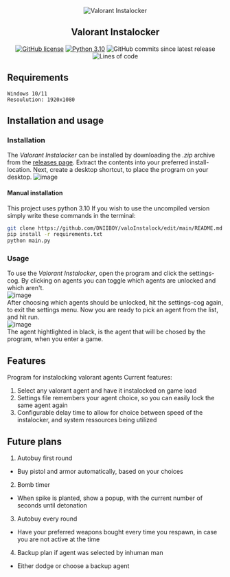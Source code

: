 <p align="center">
  <img src="https://user-images.githubusercontent.com/32793938/178528272-1dffe953-b681-4622-ade3-8f8b0b5bdfcc.png" alt="Valorant Instalocker"/>
</p>


<h2 align="center">Valorant Instalocker</h2>

<p align="center">
<a href="https://github.com/DNIIBOY/valoInstalock/blob/main/LICENSE"><img alt="GitHub license" src="https://img.shields.io/github/license/DNIIBOY/valoInstalock"></a>
<a href="https://python.org"><img alt="Python 3.10" src="https://img.shields.io/badge/python-3.10-blue"></a>
<img alt="GitHub commits since latest release" src="https://img.shields.io/github/commits-since/DNIIBOY/valoInstalock/latest">
<img alt="Lines of code" src="https://img.shields.io/tokei/lines/github/DNIIBOY/valoInstalock?color=orange">
</p>

## Requirements

```
Windows 10/11
Resoulution: 1920x1080
```

## Installation and usage

### Installation

The _Valorant Instalocker_ can be installed by downloading the _.zip_ archive from the <a href="https://github.com/DNIIBOY/valoInstalock/releases">
releases page</a>.
Extract the contents into your preferred install-location. Next, create a desktop shortcut, to place the program on your desktop.
![image](https://user-images.githubusercontent.com/32793938/178540212-b5494df4-101f-47cc-a251-6834d2e0f8fb.png)

#### Manual installation

This project uses python 3.10
If you wish to use the uncompiled version simply write these commands in the terminal:

```sh
git clone https://github.com/DNIIBOY/valoInstalock/edit/main/README.md
pip install -r requirements.txt
python main.py
```

### Usage

To use the _Valorant Instalocker_, open the program and click the settings-cog. By clicking on agents you can toggle which agents are unlocked and
which aren't.
<br>
![image](https://user-images.githubusercontent.com/32793938/178541096-16c6f3ae-9bdb-4737-9d08-c10ba8fdf896.png) <br>
After choosing which agents should be unlocked, hit the settings-cog again, to exit the settings menu.
Now you are ready to pick an agent from the list, and hit run.
<br>
![image](https://user-images.githubusercontent.com/32793938/178541992-050637f3-d34d-49ce-88a7-4cbea7f8985d.png) <br>
The agent hightlighted in black, is the agent that will be chosed by the program, when you enter a game.

## Features

Program for instalocking valorant agents
Current features:

1. Select any valorant agent and have it instalocked on game load
1. Settings file remembers your agent choice, so you can easily lock the same agent again
1. Configurable delay time to allow for choice between speed of the instalocker, and system ressources being utilized

## Future plans

1. Autobuy first round

- Buy pistol and armor automatically, based on your choices

2. Bomb timer

- When spike is planted, show a popup, with the current number of seconds until detonation

3. Autobuy every round

- Have your preferred weapons bought every time you respawn, in case you are not active at the time

4. Backup plan if agent was selected by inhuman man

- Either dodge or choose a backup agent
